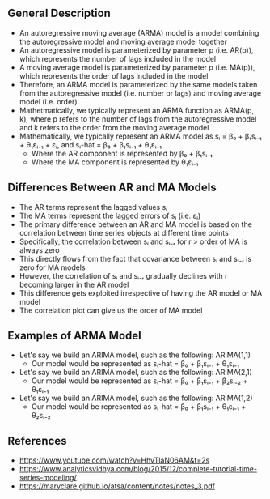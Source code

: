 ## General Description
- An autoregressive moving average (ARMA) model is a model combining the autoregressive model and moving average model together
- An autoregressive model is parameterized by parameter p (i.e. AR(p)), which represents the number of lags included in the model
- A moving average model is parameterized by parameter p (i.e. MA(p)), which represents the order of lags included in the model
- Therefore, an ARMA model is parameterized by the same models taken from the autoregressive model (i.e. number or lags) and moving average model (i.e. order)
- Mathetmatically, we typically represent an ARMA function as ARMA(p, k), where p refers to the number of lags from the autoregressive model and k refers to the order from the moving average model
- Mathematically, we typically represent an ARMA model as sᵢ = β₀ + β₁sᵢ₋₁ + θ₁εᵢ₋₁ + εᵢ, and sᵢ-hat = β₀ + β₁sᵢ₋₁ + θ₁εᵢ₋₁
	- Where the AR component is represented by β₀ + β₁sᵢ₋₁
	- Where the MA component is represented by θ₁εᵢ₋₁

## Differences Between AR and MA Models
- The AR terms represent the lagged values sᵢ
- The MA terms represent the lagged errors of sᵢ (i.e. εᵢ)
- The primary difference between an AR and MA model is based on the correlation between time series objects at different time points
- Specifically, the correlation between sᵢ and sᵢ₋ᵣ for r > order of MA is always zero
- This directly flows from the fact that covariance between sᵢ and sᵢ₋ᵣ is zero for MA models
- However, the correlation of sᵢ and sᵢ₋ᵣ gradually declines with r becoming larger in the AR model
- This difference gets exploited irrespective of having the AR model or MA model
- The correlation plot can give us the order of MA model

## Examples of ARMA Model
- Let's say we build an ARIMA model, such as the following: ARIMA(1,1)
	- Our model would be represented as sᵢ-hat = β₀ + β₁sᵢ₋₁ + θ₁εᵢ₋₁
- Let's say we build an ARIMA model, such as the following: ARIMA(2,1)
	- Our model would be represented as sᵢ-hat = β₀ + β₁sᵢ₋₁ + β₂sᵢ₋₂ + θ₁εᵢ₋₁
- Let's say we build an ARIMA model, such as the following: ARIMA(1,2)
	- Our model would be represented as sᵢ-hat = β₀ + β₁sᵢ₋₁ + θ₁εᵢ₋₁ + θ₂εᵢ₋₂

## References
- https://www.youtube.com/watch?v=HhvTlaN06AM&t=2s
- https://www.analyticsvidhya.com/blog/2015/12/complete-tutorial-time-series-modeling/
- https://maryclare.github.io/atsa/content/notes/notes_3.pdf 
